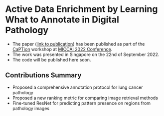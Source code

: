 # Active Data Enrichment by Learning What to Annotate in Digital Pathology

* The paper ([link to publication](https://link.springer.com/chapter/10.1007/978-3-031-17979-2_12)) has been published as part of the [CaPTion](https://caption-workshop.github.io/) workshop at [MICCAI 2022 Conference](https://conferences.miccai.org/2022/en/).
* The work was presented in Singapore on the 22nd of September 2022.
* The code will be published here soon.

## Contributions Summary

* Proposed a comprehensive annotation protocol for lung cancer pathology
* Proposed a new ranking metric for comparing image retrieval methods
* Fine-tuned ResNet for predicting pattern presence on regions from pathology images
